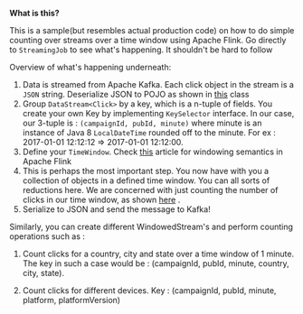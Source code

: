 **What is this?** 

This is a sample(but resembles actual production code) on how to do simple counting over streams over a time window using Apache Flink. 
Go directly to `StreamingJob` to see what's happening. It shouldn't be hard to follow

Overview of what's happening underneath:

1. Data is streamed from Apache Kafka. Each click object in the stream is a `JSON` string. Deserialize JSON to POJO as shown in [this](https://github.com/ankushs92/apache-flink-aggregations-clickstreams/blob/master/src/main/java/in/ankushs/sample/flink/deserializers/ClickJsonDeserializer.java) class
2. Group `DataStream<Click>` by a key, which is a n-tuple of fields. You create your own Key by implementing `KeySelector` interface. In our case, our 3-tuple is : `(campaignId, pubId, minute)` where minute is an instance of Java 8 `LocalDateTime` rounded off to the minute. For ex : 2017-01-01 12:12:12 => 2017-01-01 12:12:00. 
3. Define your `TimeWindow`. Check [this](https://flink.apache.org/news/2015/12/04/Introducing-windows.html) article for windowing semantics in Apache Flink
4. This is perhaps the most important step. You now have with you a collection of objects in a defined time window. You can all sorts of reductions here. We are concerned with just counting the number of clicks in our time window, as shown [here](https://github.com/ankushs92/apache-flink-aggregations-clickstreams/blob/master/src/main/java/in/ankushs/sample/flink/aggregations/ClickWindowCountFunction.java) .
5. Serialize to JSON and send the message to Kafka!

Similarly, you can create different WindowedStream's and perform counting operations such as :

1. Count clicks for a country, city and state over a time window of 1 minute. The key in such a case would be : (campaignId, pubId, minute, country, city, state).

2. Count clicks for different devices. Key : (campaignId, pubId, minute, platform, platformVersion)

